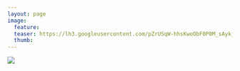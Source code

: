 ```yaml
---
layout: page
image:
  feature:
  teaser: https://lh3.googleusercontent.com/pZrUSqW-hhsKwoObF0P0M_sAykjP6jNsKjqTRTwMcCg=w245-h184-no
  thumb:
---
```


![](https://lh3.googleusercontent.com/8b759Ek3uvCAhxrE_jfHvl1gSXU3ymyQcm0wYeJUFqg=w800)

